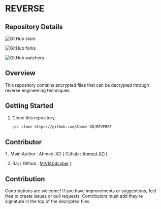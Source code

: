 # REVERSE 

## Repository Details
![GitHub stars](https://img.shields.io/github/stars/Ahmed-XD/REVERSE?style=social)

![GitHub forks](https://img.shields.io/github/forks/Ahmed-XD/REVERSE?style=social)

![GitHub watchers](https://img.shields.io/github/watchers/Ahmed-XD/REVERSE?style=social)


## Overview

This repository contains encrypted files that can be decrypted through reverse engineering techniques.

## Getting Started

1. Clone this repository.
    ```bash
    git clone https://github.com/Ahmed-XD/REVERSE
    ```

## Contributor


1 . Main Author : Ahmed-XD ( Github : [Ahmed-XD](https://github.com/Ahmed-XD) )

2. Raj ( Github : [MIVI404cyber](https://github.com/MIVI404cyber) )

## Contribution

Contributions are welcome! If you have improvements or suggestions, feel free to create issues or pull requests.
Contributors must add they're signature in the top of the decrypted files.

